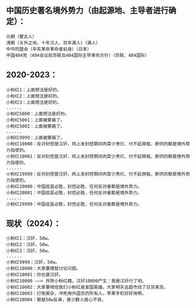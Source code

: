 ## 中国历史著名境外势力（由起源地、主导者进行确定）：    
    元朝（蒙古人）
    清朝（关外之地，十年汉人，百年满人）（满人）
    中华同盟会（辛亥革命革命者前身）（日本）
    中国404党（404会议前苏联及404国际主导革命方针）（苏联、404国际）


## 2020-2023：
    小粉红1：上面想法是好的。
    小粉红2：上面想法是好的。
    小粉红3：上面想法是好的。
    ......
    小粉红5000：上面想法是好的。
    小粉红5001：上面被蒙蔽了。
    小粉红5002：上面被蒙蔽了。
    ......
    小粉红9999：上面被蒙蔽了。
    小粉红10000：反对封控是汉奸，网上发封控期间肉菜少贵烂、付不起房租、断供的都是境外势力指使的。
    小粉红10001：反对封控是汉奸，网上发封控期间肉菜少贵烂、付不起房租、断供的都是境外势力指使的。
    ......
    小粉红19999：反对封控是汉奸，网上发封控期间肉菜少贵烂、付不起房租、断供的都是境外势力指使的。
    小粉红20000：中国疫苗必胜，封控必胜，任何反对者都是境外势力。
    小粉红20001：中国疫苗必胜，封控必胜，任何反对者都是境外势力。
    ......
    小粉红29999：中国疫苗必胜，封控必胜，任何反对者都是境外势力。
    
    
## 现状（2024）：
    小粉红1：汉奸，50w。
    小粉红2：汉奸，50w。
    小粉红3：汉奸，50w。
    ......
    小粉红9999：汉奸，50w。
    小粉红10000：大家要理智讨论问题。
    小粉红10001：你也是汉奸。
    小粉红10000 ——> 开除小粉红籍，汉奸10000产生：我是汉奸行了吧。
    小粉红10002：大家要相信我们小粉红是爱国英雄。大家明天去超市烧了日货美货。
    小粉红10003：打倒美杂，冲死用外国货的所有人。苹果手机好好用啊。
    小粉红10004：都是50w反串，是少数人居心不良。
        
